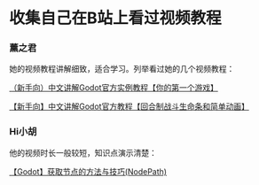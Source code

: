 # 收集自己在B站上看过视频教程

### 薰之君

她的视频教程讲解细致，适合学习。列举看过她的几个视频教程：

[（新手向）中文讲解Godot官方实例教程【你的第一个游戏】](https://www.bilibili.com/video/BV1pt411p7DK)

[【新手向】中文讲解Godot官方教程【回合制战斗生命条和简单动画】](https://www.bilibili.com/video/BV1jt411b7cF?t=2164)


### Hi小胡
他的视频时长一般较短，知识点演示清楚：

[【Godot】获取节点的方法与技巧(NodePath)](https://www.bilibili.com/video/BV1da4y177Jy?t=3)